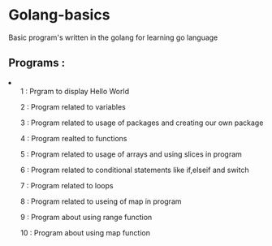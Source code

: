 # Golang-basics

Basic program's written in the golang  for learning go language

## Programs :

<li>
  <ul>1 : Prgram to display Hello World </ul>
  <ul>2 : Program related to variables</ul>
  <ul>3 : Program related to usage of packages and creating our own package</ul>
  <ul>4 : Program realted to functions</ul>
  <ul>5 : Program related to usage of arrays and using slices in program</ul>
  <ul>6 : Program related to  conditional statements like if,elseif and switch</ul>
  <ul>7 : Program related to loops</ul>
  <ul>8 : Program related to useing of map in program</ul>
  <ul>9 : Program about using range function</ul>
  <ul>10 : Program about using map function</ul>
 </li>
